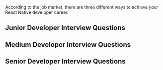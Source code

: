 According to the job market, there are three different ways to achieve your React Native developer career.

## Junior Developer Interview Questions

## Medium Developer Interview Questions

## Senior Developer Interview Questions